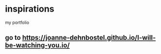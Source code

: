 # inspirations
my portfolio
## go to https://joanne-dehnbostel.github.io/I-will-be-watching-you.io/ 
